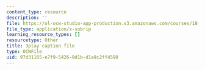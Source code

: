```yaml
---
content_type: resource
description: ''
file: https://ol-ocw-studio-app-production.s3.amazonaws.com/courses/18-01sc-single-variable-calculus-fall-2010/97d31165e7f954269d1bd1a9c2ff4590_wezQdmwolMU.vtt
file_type: application/x-subrip
learning_resource_types: []
resourcetype: Other
title: 3play caption file
type: OCWFile
uid: 97d31165-e7f9-5426-9d1b-d1a9c2ff4590
---
```

